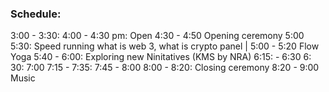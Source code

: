 
### Schedule:

3:00 - 3:30: 
4:00 - 4:30 pm: Open
4:30 - 4:50 Opening ceremony
5:00 5:30: Speed running what is web 3, what is crypto panel | 5:00 - 5:20 Flow Yoga
5:40 - 6:00: Exploring new Ninitatives (KMS by NRA) 
6:15: - 6:30 
6: 30: 7:00
7:15 - 7:35:
7:45 - 8:00
8:00 - 8:20: Closing ceremony
8:20 - 9:00 Music
